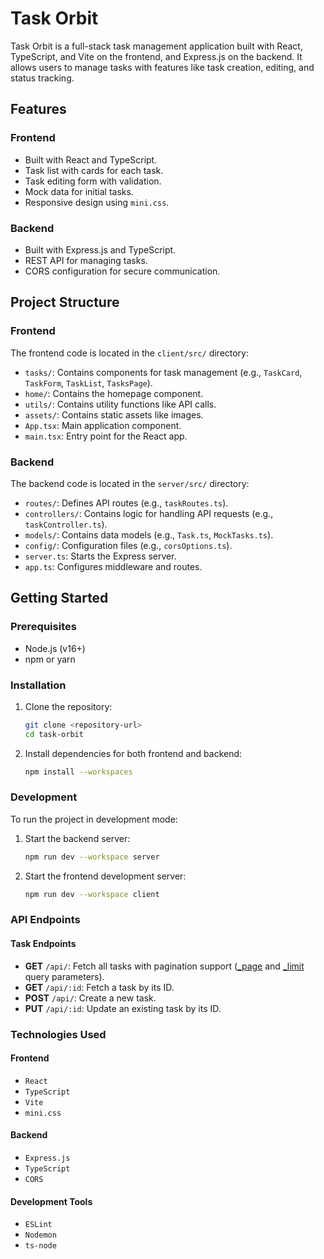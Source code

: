 # Task Orbit

Task Orbit is a full-stack task management application built with React, TypeScript, and Vite on the frontend, and Express.js on the backend. It allows users to manage tasks with features like task creation, editing, and status tracking.

## Features

### Frontend
- Built with React and TypeScript.
- Task list with cards for each task.
- Task editing form with validation.
- Mock data for initial tasks.
- Responsive design using `mini.css`.

### Backend
- Built with Express.js and TypeScript.
- REST API for managing tasks.
- CORS configuration for secure communication.

## Project Structure

### Frontend
The frontend code is located in the `client/src/` directory:
- `tasks/`: Contains components for task management (e.g., `TaskCard`, `TaskForm`, `TaskList`, `TasksPage`).
- `home/`: Contains the homepage component.
- `utils/`: Contains utility functions like API calls.
- `assets/`: Contains static assets like images.
- `App.tsx`: Main application component.
- `main.tsx`: Entry point for the React app.

### Backend
The backend code is located in the `server/src/` directory:
- `routes/`: Defines API routes (e.g., `taskRoutes.ts`).
- `controllers/`: Contains logic for handling API requests (e.g., `taskController.ts`).
- `models/`: Contains data models (e.g., `Task.ts`, `MockTasks.ts`).
- `config/`: Configuration files (e.g., `corsOptions.ts`).
- `server.ts`: Starts the Express server.
- `app.ts`: Configures middleware and routes.

## Getting Started

### Prerequisites
- Node.js (v16+)
- npm or yarn

### Installation
1. Clone the repository:

    ```bash
    git clone <repository-url>
    cd task-orbit
2. Install dependencies for both frontend and backend:

    ```bash
    npm install --workspaces
### Development
To run the project in development mode:

1. Start the backend server:

    ```bash
    npm run dev --workspace server
2. Start the frontend development server:

    ```bash
    npm run dev --workspace client
### API Endpoints

#### Task Endpoints
- **GET** `/api/`: Fetch all tasks with pagination support ([_page](http://_vscodecontentref_/1) and [_limit](http://_vscodecontentref_/2) query parameters).
- **GET** `/api/:id`: Fetch a task by its ID.
- **POST** `/api/`: Create a new task.
- **PUT** `/api/:id`: Update an existing task by its ID.

### Technologies Used

#### Frontend
- `React`
- `TypeScript`
- `Vite`
- `mini.css`

#### Backend
- `Express.js`
- `TypeScript`
- `CORS`

#### Development Tools
- `ESLint`
- `Nodemon`
- `ts-node`

